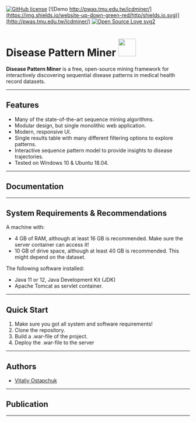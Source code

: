 [![GitHub license](https://img.shields.io/github/license/Naereen/StrapDown.js.svg)](LICENCE.md)
[![Demo http://pwas.tmu.edu.tw/icdminer/](https://img.shields.io/website-up-down-green-red/http/shields.io.svg)](http://pwas.tmu.edu.tw/icdminer/)
[![Open Source Love svg2](https://badges.frapsoft.com/os/v2/open-source.svg?v=103)](https://github.com/ellerbrock/open-source-badges/)


# Disease Pattern Miner <img src="https://github.com/vitaliy-ostapchuk93/disease-pattern-miner/blob/master/PatternMiner/app/src/main/webapp/resources/static/img/logo.png" width="48">

**Disease Pattern Miner** is a free, open-source mining framework for interactively discovering sequential disease patterns in medical health record datasets.

******

## Features

- Many of the state-of-the-art sequence mining algorithms.
- Modular design, but single monolithic web application.
- Modern, responsive UI.
- Single results table with many different filtering options to explore patterns.
- Interactive sequence pattern model to provide insights to disease trajectories.
- Tested on Windows 10 & Ubuntu 18.04.

******

## Documentation





******

## System Requirements & Recommendations

A machine with:
- 4 GB of RAM, although at least 16 GB is recommended. Make sure the server container can access it!
- 10 GB of drive space, although at least 40 GB is recommended. This might depend on the dataset.

The following software installed:
- Java 11 or 12, Java Development Kit (JDK)
- Apache Tomcat as servlet container.

******

## Quick Start

1) Make sure you got all system and software requirements!
2) Clone the repository.
3) Build a .war-file of the project.
4) Deploy the .war-file to the server

******

## Authors
* [Vitaliy Ostapchuk](mailto:vostapch@stud.hs-heilbronn.de)
******

## Publication


******
